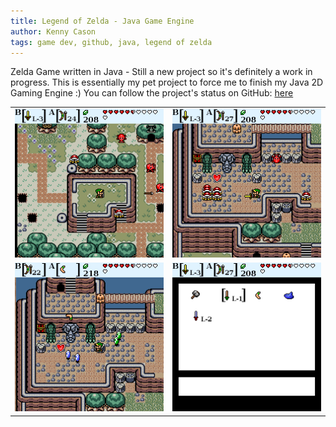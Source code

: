 ```yaml
---
title: Legend of Zelda - Java Game Engine
author: Kenny Cason
tags: game dev, github, java, legend of zelda
---
```


Zelda Game written in Java - Still a new project so it's definitely a work in progress.
This is essentially my pet project to force me to finish my Java 2D Gaming Engine :)
You can follow the project's status on GitHub: <a href="https://github.com/kennycason/java_games/" target="blank">here</a>

<table width="600px"><tr>
<td><img src="/images/zelda/zelda8.png" width="350px"/></td>
<td><img src="/images/zelda/zelda5.png" width="350px"/></td>
</tr><tr>
<td><img src="/images/zelda/zelda7.png" width="350px"/></td>
<td><img src="/images/zelda/zelda6.png" width="350px"/></td>
</tr></table>

